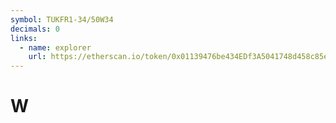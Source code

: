 ```yaml
---
symbol: TUKFR1-34/50W34
decimals: 0
links:
  - name: explorer
    url: https://etherscan.io/token/0x01139476be434EDf3A5041748d458c85e85B3313
---
```


# W

